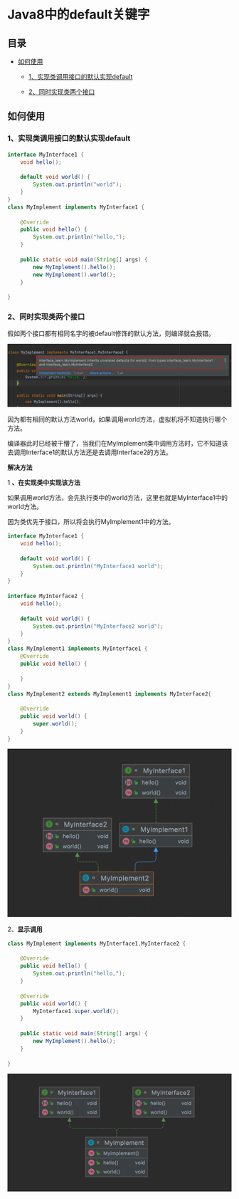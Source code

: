 # Java8中的default关键字

## 目录

*   [如何使用](#如何使用)

    *   [1、实现类调用接口的默认实现default](#1实现类调用接口的默认实现default)

    *   [2、同时实现类两个接口](#2同时实现类两个接口)

## 如何使用

### 1、实现类调用接口的默认实现default

```java
interface MyInterface1 {
    void hello();

    default void world() {
        System.out.println("world");
    }
}
class MyImplement implements MyInterface1 {

    @Override
    public void hello() {
        System.out.println("hello,");
    }

    public static void main(String[] args) {
        new MyImplement().hello();
        new MyImplement().world();
    }

}

```

### 2、同时实现类两个接口

假如两个接口都有相同名字的被default修饰的默认方法，则编译就会报错。

![](image/image_3rWEF6Bqot.png)

因为都有相同的默认方法world，如果调用world方法，虚拟机将不知道执行哪个方法。

编译器此时已经被干懵了，当我们在MyImplement类中调用方法时，它不知道该去调用Interface1的默认方法还是去调用Interface2的方法。

**解决方法**

1 **、在实现类中实现该方法**

如果调用world方法，会先执行类中的world方法，这里也就是MyInterface1中的world方法。

因为类优先于接口，所以将会执行MyImplement1中的方法。

```java
interface MyInterface1 {
    void hello();

    default void world() {
        System.out.println("MyInterface1 world");
    }
}

interface MyInterface2 {
    void hello();

    default void world() {
        System.out.println("MyInterface2 world");
    }
}
class MyImplement1 implements MyInterface1 {
    @Override
    public void hello() {

    }
}
class MyImplement2 extends MyImplement1 implements MyInterface2{

    @Override
    public void world() {
        super.world();
    }
}

```

![](image/image_gVJAR_enzE.png)

2、**显示调用**

```java
class MyImplement implements MyInterface1,MyInterface2 {

    @Override
    public void hello() {
        System.out.println("hello,");
    }

    @Override
    public void world() {
        MyInterface1.super.world();
    }

    public static void main(String[] args) {
        new MyImplement().hello();
    }

}
```

![](image/image_XmHDq-reNG.png)
